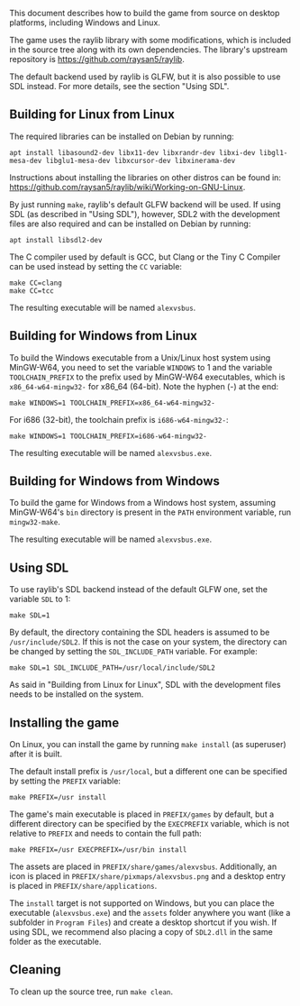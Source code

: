 This document describes how to build the game from source on desktop platforms,
including Windows and Linux.

The game uses the raylib library with some modifications, which is included in
the source tree along with its own dependencies. The library's upstream
repository is https://github.com/raysan5/raylib.

The default backend used by raylib is GLFW, but it is also possible to use SDL
instead. For more details, see the section "Using SDL".


## Building for Linux from Linux ##

The required libraries can be installed on Debian by running:

```apt install libasound2-dev libx11-dev libxrandr-dev libxi-dev libgl1-mesa-dev libglu1-mesa-dev libxcursor-dev libxinerama-dev```

Instructions about installing the libraries on other distros can be found in:
https://github.com/raysan5/raylib/wiki/Working-on-GNU-Linux.

By just running ``make``, raylib's default GLFW backend will be used. If using
SDL (as described in "Using SDL"), however, SDL2 with the development files
are also required and can be installed on Debian by running:

```apt install libsdl2-dev```

The C compiler used by default is GCC, but Clang or the Tiny C Compiler can be
used instead by setting the ``CC`` variable:

```
make CC=clang
make CC=tcc
```

The resulting executable will be named ``alexvsbus``.


## Building for Windows from Linux ##

To build the Windows executable from a Unix/Linux host system using MinGW-W64,
you need to set the variable ``WINDOWS`` to 1 and the variable
``TOOLCHAIN_PREFIX`` to the prefix used by MinGW-W64 executables, which is
``x86_64-w64-mingw32-`` for x86_64 (64-bit). Note the hyphen (-) at the end:

```make WINDOWS=1 TOOLCHAIN_PREFIX=x86_64-w64-mingw32-```

For i686 (32-bit), the toolchain prefix is ``i686-w64-mingw32-``:

```make WINDOWS=1 TOOLCHAIN_PREFIX=i686-w64-mingw32-```

The resulting executable will be named ``alexvsbus.exe``.


## Building for Windows from Windows ##

To build the game for Windows from a Windows host system, assuming MinGW-W64's
``bin`` directory is present in the ``PATH`` environment variable, run
``mingw32-make``.

The resulting executable will be named ``alexvsbus.exe``.


## Using SDL ##

To use raylib's SDL backend instead of the default GLFW one, set the variable
``SDL`` to 1:

```make SDL=1```

By default, the directory containing the SDL headers is assumed to be
``/usr/include/SDL2``. If this is not the case on your system, the directory
can be changed by setting the ``SDL_INCLUDE_PATH`` variable. For example:

```make SDL=1 SDL_INCLUDE_PATH=/usr/local/include/SDL2```

As said in "Building from Linux for Linux", SDL with the development files needs
to be installed on the system.


## Installing the game ##

On Linux, you can install the game by running ``make install`` (as superuser)
after it is built.

The default install prefix is ``/usr/local``, but a different one can be
specified by setting the ``PREFIX`` variable:

```make PREFIX=/usr install```

The game's main executable is placed in ``PREFIX/games`` by default, but a
different directory can be specified by the ``EXECPREFIX`` variable, which is
not relative to ``PREFIX`` and needs to contain the full path:

```make PREFIX=/usr EXECPREFIX=/usr/bin install```

The assets are placed in ``PREFIX/share/games/alexvsbus``. Additionally, an
icon is placed in ``PREFIX/share/pixmaps/alexvsbus.png`` and a desktop entry is
placed in ``PREFIX/share/applications``.

The ``install`` target is not supported on Windows, but you can place the
executable (``alexvsbus.exe``) and the ``assets`` folder anywhere you want
(like a subfolder in ``Program Files``) and create a desktop shortcut if you
wish. If using SDL, we recommend also placing a copy of ``SDL2.dll`` in the
same folder as the executable.


## Cleaning ##

To clean up the source tree, run ``make clean``.

